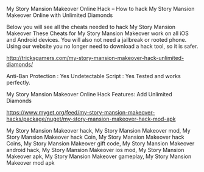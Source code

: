 My Story Mansion Makeover Online Hack – How to hack My Story Mansion Makeover Online with Unlimited Diamonds

Below you will see all the cheats needed to hack My Story Mansion Makeover These Cheats for My Story Mansion Makeover work on all iOS and Android devices. You will also not need a jailbreak or rooted phone. Using our website you no longer need to download a hack tool, so it is safer.

http://tricksgamers.com/my-story-mansion-makeover-hack-unlimited-diamonds/

Anti-Ban Protection : Yes
Undetectable Script : Yes
Tested and works perfectly.

My Story Mansion Makeover Online Hack Features:
Add Unlimited Diamonds

https://www.myget.org/feed/my-story-mansion-makeover-hacks/package/nuget/my-story-mansion-makeover-hack-mod-apk

My Story Mansion Makeover hack, My Story Mansion Makeover mod, My Story Mansion Makeover hack Coin, My Story Mansion Makeover hack Coins, My Story Mansion Makeover gift code, My Story Mansion Makeover android hack, My Story Mansion Makeover ios mod, My Story Mansion Makeover apk, My Story Mansion Makeover gameplay, My Story Mansion Makeover mod apk
